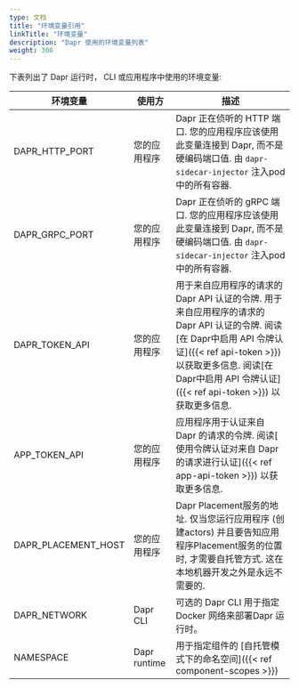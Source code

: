 ```yaml
---
type: 文档
title: "环境变量引用"
linkTitle: "环境变量"
description: "Dapr 使用的环境变量列表"
weight: 300
---
```


下表列出了 Dapr 运行时， CLI 或应用程序中使用的环境变量:

| 环境变量                  | 使用方          | 描述                                                                                                                                                                      |
| --------------------- | ------------ | ----------------------------------------------------------------------------------------------------------------------------------------------------------------------- |
| DAPR_HTTP_PORT      | 您的应用程序       | Dapr 正在侦听的 HTTP 端口. 您的应用程序应该使用此变量连接到 Dapr, 而不是硬编码端口值. 由 `dapr-sidecar-injector` 注入pod中的所有容器.                                                                            |
| DAPR_GRPC_PORT      | 您的应用程序       | Dapr 正在侦听的 gRPC 端口. 您的应用程序应该使用此变量连接到 Dapr, 而不是硬编码端口值. 由 `dapr-sidecar-injector` 注入pod中的所有容器.                                                                            |
| DAPR_TOKEN_API      | 您的应用程序       | 用于来自应用程序的请求的 Dapr API 认证的令牌. 用于来自应用程序的请求的 Dapr API 认证的令牌. 阅读[在 Dapr中启用 API 令牌认证]({{< ref api-token >}}) 以获取更多信息. 阅读[在 Dapr中启用 API 令牌认证]({{< ref api-token >}}) 以获取更多信息. |
| APP_TOKEN_API       | 您的应用程序       | 应用程序用于认证来自 Dapr 的请求的令牌. 阅读[ 使用令牌认证对来自 Dapr 的请求进行认证]({{< ref app-api-token >}}) 以获取更多信息.                                                                                 |
| DAPR_PLACEMENT_HOST | 您的应用程序       | Dapr Placement服务的地址. 仅当您运行应用程序 (创建actors) 并且要告知应用程序Placement服务的位置时, 才需要自托管方式. 这在本地机器开发之外是永远不需要的.                                                                        |
| DAPR_NETWORK          | Dapr CLI     | 可选的 Dapr CLI 用于指定 Docker 网络来部署Dapr 运行时。                                                                                                                                 |
| NAMESPACE             | Dapr runtime | 用于指定组件的 [自托管模式下的命名空间]({{< ref component-scopes >}})                                                                                                                     |
